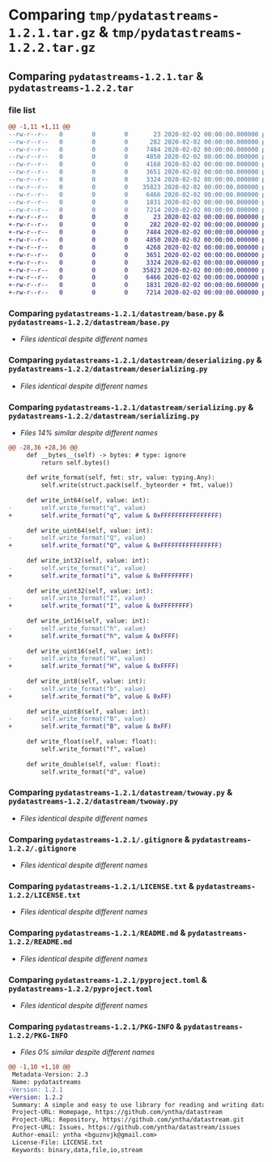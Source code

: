 # Comparing `tmp/pydatastreams-1.2.1.tar.gz` & `tmp/pydatastreams-1.2.2.tar.gz`

## Comparing `pydatastreams-1.2.1.tar` & `pydatastreams-1.2.2.tar`

### file list

```diff
@@ -1,11 +1,11 @@
--rw-r--r--   0        0        0       23 2020-02-02 00:00:00.000000 pydatastreams-1.2.1/datastream/__about__.py
--rw-r--r--   0        0        0      282 2020-02-02 00:00:00.000000 pydatastreams-1.2.1/datastream/__init__.py
--rw-r--r--   0        0        0     7484 2020-02-02 00:00:00.000000 pydatastreams-1.2.1/datastream/base.py
--rw-r--r--   0        0        0     4850 2020-02-02 00:00:00.000000 pydatastreams-1.2.1/datastream/deserializing.py
--rw-r--r--   0        0        0     4168 2020-02-02 00:00:00.000000 pydatastreams-1.2.1/datastream/serializing.py
--rw-r--r--   0        0        0     3651 2020-02-02 00:00:00.000000 pydatastreams-1.2.1/datastream/twoway.py
--rw-r--r--   0        0        0     3324 2020-02-02 00:00:00.000000 pydatastreams-1.2.1/.gitignore
--rw-r--r--   0        0        0    35823 2020-02-02 00:00:00.000000 pydatastreams-1.2.1/LICENSE.txt
--rw-r--r--   0        0        0     6466 2020-02-02 00:00:00.000000 pydatastreams-1.2.1/README.md
--rw-r--r--   0        0        0     1831 2020-02-02 00:00:00.000000 pydatastreams-1.2.1/pyproject.toml
--rw-r--r--   0        0        0     7214 2020-02-02 00:00:00.000000 pydatastreams-1.2.1/PKG-INFO
+-rw-r--r--   0        0        0       23 2020-02-02 00:00:00.000000 pydatastreams-1.2.2/datastream/__about__.py
+-rw-r--r--   0        0        0      282 2020-02-02 00:00:00.000000 pydatastreams-1.2.2/datastream/__init__.py
+-rw-r--r--   0        0        0     7484 2020-02-02 00:00:00.000000 pydatastreams-1.2.2/datastream/base.py
+-rw-r--r--   0        0        0     4850 2020-02-02 00:00:00.000000 pydatastreams-1.2.2/datastream/deserializing.py
+-rw-r--r--   0        0        0     4268 2020-02-02 00:00:00.000000 pydatastreams-1.2.2/datastream/serializing.py
+-rw-r--r--   0        0        0     3651 2020-02-02 00:00:00.000000 pydatastreams-1.2.2/datastream/twoway.py
+-rw-r--r--   0        0        0     3324 2020-02-02 00:00:00.000000 pydatastreams-1.2.2/.gitignore
+-rw-r--r--   0        0        0    35823 2020-02-02 00:00:00.000000 pydatastreams-1.2.2/LICENSE.txt
+-rw-r--r--   0        0        0     6466 2020-02-02 00:00:00.000000 pydatastreams-1.2.2/README.md
+-rw-r--r--   0        0        0     1831 2020-02-02 00:00:00.000000 pydatastreams-1.2.2/pyproject.toml
+-rw-r--r--   0        0        0     7214 2020-02-02 00:00:00.000000 pydatastreams-1.2.2/PKG-INFO
```

### Comparing `pydatastreams-1.2.1/datastream/base.py` & `pydatastreams-1.2.2/datastream/base.py`

 * *Files identical despite different names*

### Comparing `pydatastreams-1.2.1/datastream/deserializing.py` & `pydatastreams-1.2.2/datastream/deserializing.py`

 * *Files identical despite different names*

### Comparing `pydatastreams-1.2.1/datastream/serializing.py` & `pydatastreams-1.2.2/datastream/serializing.py`

 * *Files 14% similar despite different names*

```diff
@@ -28,36 +28,36 @@
     def __bytes__(self) -> bytes: # type: ignore
         return self.bytes()
 
     def write_format(self, fmt: str, value: typing.Any):
         self.write(struct.pack(self._byteorder + fmt, value))
 
     def write_int64(self, value: int):
-        self.write_format("q", value)
+        self.write_format("q", value & 0xFFFFFFFFFFFFFFFF)
 
     def write_uint64(self, value: int):
-        self.write_format("Q", value)
+        self.write_format("Q", value & 0xFFFFFFFFFFFFFFFF)
 
     def write_int32(self, value: int):
-        self.write_format("i", value)
+        self.write_format("i", value & 0xFFFFFFFF)
 
     def write_uint32(self, value: int):
-        self.write_format("I", value)
+        self.write_format("I", value & 0xFFFFFFFF)
 
     def write_int16(self, value: int):
-        self.write_format("h", value)
+        self.write_format("h", value & 0xFFFF)
 
     def write_uint16(self, value: int):
-        self.write_format("H", value)
+        self.write_format("H", value & 0xFFFF)
 
     def write_int8(self, value: int):
-        self.write_format("b", value)
+        self.write_format("b", value & 0xFF)
 
     def write_uint8(self, value: int):
-        self.write_format("B", value)
+        self.write_format("B", value & 0xFF)
 
     def write_float(self, value: float):
         self.write_format("f", value)
 
     def write_double(self, value: float):
         self.write_format("d", value)
```

### Comparing `pydatastreams-1.2.1/datastream/twoway.py` & `pydatastreams-1.2.2/datastream/twoway.py`

 * *Files identical despite different names*

### Comparing `pydatastreams-1.2.1/.gitignore` & `pydatastreams-1.2.2/.gitignore`

 * *Files identical despite different names*

### Comparing `pydatastreams-1.2.1/LICENSE.txt` & `pydatastreams-1.2.2/LICENSE.txt`

 * *Files identical despite different names*

### Comparing `pydatastreams-1.2.1/README.md` & `pydatastreams-1.2.2/README.md`

 * *Files identical despite different names*

### Comparing `pydatastreams-1.2.1/pyproject.toml` & `pydatastreams-1.2.2/pyproject.toml`

 * *Files identical despite different names*

### Comparing `pydatastreams-1.2.1/PKG-INFO` & `pydatastreams-1.2.2/PKG-INFO`

 * *Files 0% similar despite different names*

```diff
@@ -1,10 +1,10 @@
 Metadata-Version: 2.3
 Name: pydatastreams
-Version: 1.2.1
+Version: 1.2.2
 Summary: A simple and easy to use library for reading and writing data streams.
 Project-URL: Homepage, https://github.com/yntha/datastream
 Project-URL: Repository, https://github.com/yntha/datastream.git
 Project-URL: Issues, https://github.com/yntha/datastream/issues
 Author-email: yntha <bguznvjk@gmail.com>
 License-File: LICENSE.txt
 Keywords: binary,data,file,io,stream
```

